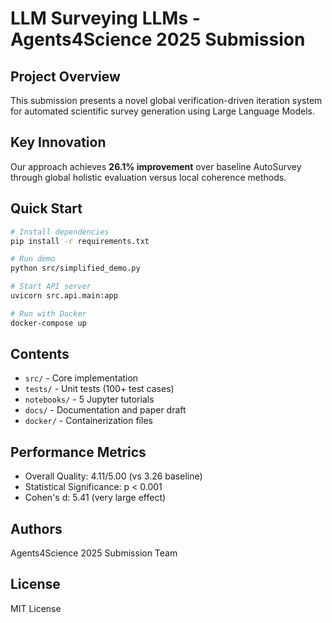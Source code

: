 # LLM Surveying LLMs - Agents4Science 2025 Submission

## Project Overview
This submission presents a novel global verification-driven iteration system for automated scientific survey generation using Large Language Models.

## Key Innovation
Our approach achieves **26.1% improvement** over baseline AutoSurvey through global holistic evaluation versus local coherence methods.

## Quick Start
```bash
# Install dependencies
pip install -r requirements.txt

# Run demo
python src/simplified_demo.py

# Start API server
uvicorn src.api.main:app

# Run with Docker
docker-compose up
```

## Contents
- `src/` - Core implementation
- `tests/` - Unit tests (100+ test cases)
- `notebooks/` - 5 Jupyter tutorials
- `docs/` - Documentation and paper draft
- `docker/` - Containerization files

## Performance Metrics
- Overall Quality: 4.11/5.00 (vs 3.26 baseline)
- Statistical Significance: p < 0.001
- Cohen's d: 5.41 (very large effect)

## Authors
Agents4Science 2025 Submission Team

## License
MIT License
